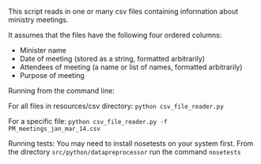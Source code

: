 
This script reads in one or many csv files containing information about ministry meetings.

It assumes that the files have the following four ordered columns:
   - Minister name
   - Date of meeting (stored as a string, formatted arbitrarily)
   - Attendees of meeting (a name or list of names, formatted arbitrarily)
   - Purpose of meeting


Running from the command line:

For all files in resources/csv directory:
`python csv_file_reader.py`

For a specific file:
`python csv_file_reader.py -f PM_meetings_jan_mar_14.csv`

Running tests:
You may need to install nosetests on your system first.
From the directory `src/python/datapreprocessor` run the command `nosetests`
